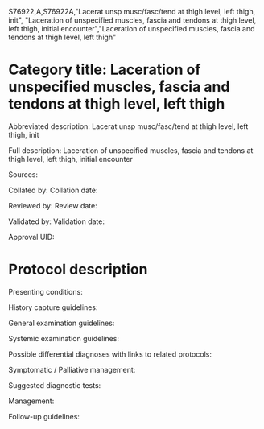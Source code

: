 S76922,A,S76922A,"Lacerat unsp musc/fasc/tend at thigh level, left thigh, init", "Laceration of unspecified muscles, fascia and tendons at thigh level, left thigh, initial encounter","Laceration of unspecified muscles, fascia and tendons at thigh level, left thigh"
# Category title: Laceration of unspecified muscles, fascia and tendons at thigh level, left thigh

Abbreviated description: Lacerat unsp musc/fasc/tend at thigh level, left thigh, init

Full description: Laceration of unspecified muscles, fascia and tendons at thigh level, left thigh, initial encounter

Sources:

Collated by:
Collation date:

Reviewed by:
Review date:

Validated by:
Validation date:

Approval UID:

# Protocol description

Presenting conditions:

History capture guidelines:

General examination guidelines:

Systemic examination guidelines:

Possible differential diagnoses with links to related protocols:

Symptomatic / Palliative management:

Suggested diagnostic tests:

Management:

Follow-up guidelines:
